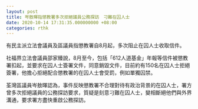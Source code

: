 ```yaml
---
layout: post
title: 岑敖暉指懲教署多次拒絕議員公務探訪　刁難在囚人士
date: 2020-10-14 17:31:35.000000000 +08:00
categories: rthk
---
```


有民主派立法會議員及區議員指懲教署自8月起，多次阻止在囚人士收取信件。

社福界立法會議員邵家臻說，8月至今，包括「612人道基金」年報等信件被懲教署扣起，並要求在囚人士簽署文件，同意銷毀文件，目前約有150名在囚人士拒絕簽署，他擔心拒絕配合懲教署的在囚人士會受罰，例如單獨囚禁。

荃灣區議員岑敖暉認為，事件反映懲教署不合理對待有政治背景的在囚人士，署方曾多次拒絕議員的公務探訪要求，質疑是刻意刁難在囚人士，變相斷絕他們與外界溝通，要求署方盡快重啟公務探訪。
